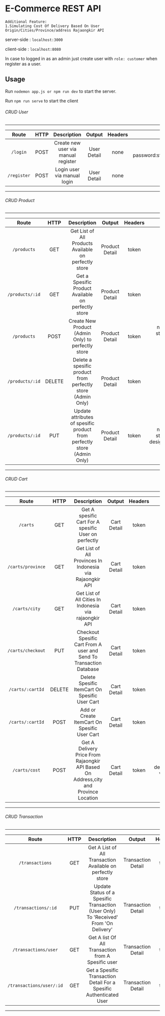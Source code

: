 # E-Commerce REST API
```
Additional Feature: 
1.Simulating Cost Of Delivery Based On User Origin/Cities/Province/address Rajaongkir API
```

server-side : `localhost:3000`

client-side : `localhost:8080`

In case to logged in as an admin just create user with `role: customer` when register as a user.

## Usage
Run `nodemon app.js or npm run dev` to start the server.

Run `npm run serve` to start the client

###### CRUD User
---
| Route | HTTP | Description | Output | Headers | Body
|:--:|:--:|:--:|:--:|:--:|:--:|
| ````/login```` | POST | Create new user via manual register | User Detail | none | email:string(**required**) password:string(**required**),first_name:string(**required**),last_name:string(**required**)
| ````/register```` | POST | Login user via manual login | User Detail | none | email:string(**required**) password:string(**required**)
---

###### CRUD Product
---
| Route | HTTP | Description | Output | Headers | Body
|:--:|:--:|:--:|:--:|:--:|:--:|
| ````/products```` | GET | Get List of All Products Available on perfectly store | Product Detail | token | none
| ````/products/:id```` | GET | Get a Spesific Product Available on perfectly store  | Product Detail | token | none
| ````/products```` | POST | Create New Product (Admin Only) to perfectly store | Product Detail | token | name:string(**required**) price:Number(**required**) stock:Number(**required**) image:String(**optional**) designer:string(**required**) description:String(**optional**)
| ````/products/:id```` | DELETE | Delete a spesific product from perfectly store (Admin Only) | Product Detail | token | none
| ````/products/:id```` | PUT | Update attributes of spesific product from perfectly store (Admin Only) | Product Detail | token | name:string(**required**) price:Number(**required**) stock:Number(**required**) image:String(**optional**) designer:string(**required**)description:String(**optional**)
---

###### CRUD Cart
---
| Route | HTTP | Description | Output | Headers | Body
|:--:|:--:|:--:|:--:|:--:|:--:|
| ````/carts```` | GET | Get A spesific Cart For A spesific User on perfectly | Cart Detail | token | none
| ````/carts/province```` | GET | Get List of All Provinces In Indonesia via Rajaongkir API | Cart Detail | token | none
| ````/carts/city```` | GET | Get List of All Cities In Indonesia via rajaongkir API | Cart Detail | token | none
| ````/carts/checkout```` | PUT | Checkout Spesific Cart From A user and Send To Transaction Database | Cart Detail | token | price:Number(**required**) Address:String(**required**)
| ````/carts/:cartId```` | DELETE | Delete Spesific ItemCart On Spesific User Cart | Cart Detail | token | none
| ````/carts/:cartId```` | POST | Add or Create ItemCart On Spesific User Cart | Cart Detail | token | stock:Number(**required**)
| ````/carts/cost```` | POST | Get A Delivery Price From Rajaongkir API Based On Address,city and Province Location | Cart Detail | token |origin:Number(**required**) destination:Number(**required**) weight:Number(**required**) courier:string(**required**)
---

###### CRUD Transaction
---
| Route | HTTP | Description | Output | Headers | Body
|:--:|:--:|:--:|:--:|:--:|:--:|
| ````/transactions```` | GET | Get A List of All Transaction Available on perfectly store | Transaction Detail | token | none
| ````/transactions/:id```` | PUT | Update Status of a Spesific Transaction (User Only) To 'Received' From 'On Delivery' | Transaction Detail | token | none
| ````/transactions/user```` | GET | Get A list Of All Transaction from A Spesific user | Transaction Detail | token | none
| ````/transactions/user/:id```` | GET | Get a Spesific Transaction Detail For a Spesific Authenticated User | Transaction Detail | token | none
---